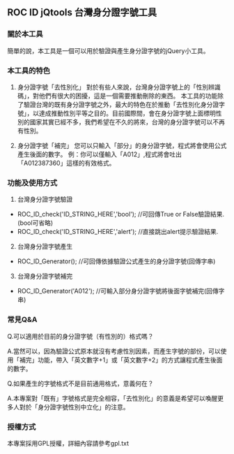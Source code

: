 ## ROC ID jQtools 台灣身分證字號工具

### 關於本工具
  簡單的說，本工具是一個可以用於驗證與產生身分證字號的jQuery小工具。

### 本工具的特色
1. 身分證字號「去性別化」
  對於有些人來說，台灣身分證字號上的「性別辨識碼」，對他們有很大的困擾，這是一個需要推動刪除的東西。
  本工具的功能除了驗證台灣的既有身分證字號之外，最大的特色在於推動「去性別化身分證字號」，以達成推動性別平等之目的。目前國際間，會在身分證字號上面標明性別的國家其實已經不多，我們希望在不久的將來，台灣的身分證字號可以不再有性別。

2. 身分證字號「補完」
  您可以只輸入「部分」的身分證字號，程式將會使用公式產生後面的數字。
  例：你可以僅輸入「A012」,程式將會吐出「A012387360」這樣的有效格式。

### 功能及使用方式
1. 台灣身分證字號驗證
  * ROC_ID_check('ID_STRING_HERE','bool'); //可回傳True or False驗證結果.(bool可省略)
  * ROC_ID_check('ID_STRING_HERE','alert'); //直接跳出alert提示驗證結果.

2. 台灣身分證字號產生
  * ROC_ID_Generator(); //可回傳依據驗證公式產生的身分證字號(回傳字串)

3. 台灣身分證字號補完
  * ROC_ID_Generator('A012'); //可輸入部分身分證字號將後面字號補完(回傳字串)

### 常見Q&A
  Q.可以適用於目前的身分證字號（有性別的）格式嗎？
  
  A.當然可以，因為驗證公式原本就沒有考慮性別因素，而產生字號的部份，可以使用「補完」功能，帶入「英文數字+1」或「英文數字+2」的方式讓程式產生後面的數字。
  
  Q.如果產生的字號格式不是目前通用格式，意義何在？
  
  A.本專案對「既有」字號格式是完全相容，「去性別化」的意義是希望可以喚醒更多人對於「身分證字號性別中立化」的注意。

### 授權方式
  本專案採用GPL授權，詳細內容請參考gpl.txt
